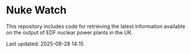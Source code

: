 # Nuke Watch

This repository includes code for retrieving the latest information available on the output of EDF nuclear power plants in the UK.

Last updated: 2025-08-28 14:15